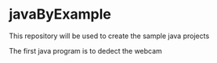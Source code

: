 # javaByExample
This repository will be used to create the sample java projects

The first java program is to dedect the webcam

